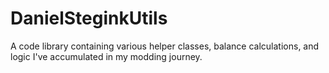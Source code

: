 # DanielSteginkUtils

A code library containing various helper classes, balance calculations, and logic I've accumulated in my modding journey.
